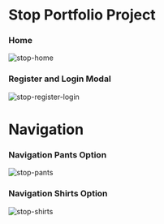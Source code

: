 # Stop Portfolio Project 
### Home
![stop-home](https://user-images.githubusercontent.com/51460153/152671630-1db39d57-f5b7-47fa-9182-c19abec5fdcf.png)

### Register and Login Modal
![stop-register-login](https://user-images.githubusercontent.com/51460153/152671846-e1267509-1de9-44ce-ace8-70c031a6fa64.png)

# Navigation
### Navigation Pants Option
![stop-pants](https://user-images.githubusercontent.com/51460153/152671685-ea244350-2f95-4eaa-9529-a8b35175ea08.png)

### Navigation Shirts Option
![stop-shirts](https://user-images.githubusercontent.com/51460153/152671758-96d2d688-986c-4a4f-8d42-3713ee666827.png)


